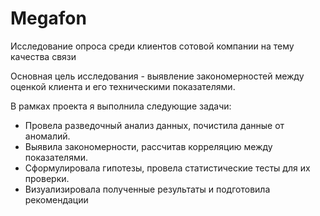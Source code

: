 # Megafon
Исследование опроса среди клиентов сотовой компании на тему качества связи

Основная цель исследования - выявление закономерностей между оценкой клиента и его техническими показателями.

В рамках проекта я выполнила следующие задачи:

 - Провела разведочный анализ данных, почистила данные от аномалий.
 - Выявила закономерности, рассчитав корреляцию между показателями.
 - Сформулировала гипотезы, провела статистические тесты для их проверки.
 - Визуализировала полученные результаты и подготовила рекомендации

